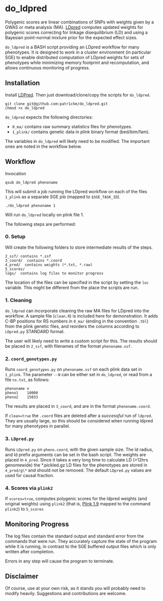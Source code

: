 # do\_ldpred

Polygenic scores are linear combinations of SNPs  with weights given by a GWAS or meta analysis (MA).
[LDpred](http://biorxiv.org/content/early/2015/03/04/015859) computes updated weights for polygenic scores correcting for linkage disequilibrium (LD)
 and using a Bayesian point-normal mixture prior for the expected effect sizes. 

`do_ldpred` is a BASH script providing an LDpred workflow for many phenotypes. It is designed to work in a cluster environment (in particular SGE) to enable distributed computation of LDpred weights for sets of phenotypes while minimizing memory footprint and recomputation, and allows continuous monitoring of progress. 

## Installation

Install [LDPred](https://bitbucket.org/bjarni_vilhjalmsson/ldpred). Then just download/clone/copy the scripts for `do_ldpred`.

    git clone git@github.com:patr1ckm/do_ldpred.git 
    chmod +x do_ldpred

`do_ldpred` expects the following directories: 

  - `0_ma/` contains raw summary statistics files for phenotypes. 
  - `1_plink/` contains genetic data in plink binary format (bed/bim/fam). 

The variables in `do_ldpred` will likely need to be modified. The important ones are noted in the workflow below.

## Workflow

Invocation

    qsub do_ldpred phenoname

This will submit a job running the LDpred workflow on each of the files `1_plink` as a separate SGE job (mapped to `$SGE_TASK_ID`). 

    ./do_ldpred phenoname 1

Will run `do_ldpred` locally on plink file 1.

The following steps are performed:

### 0. Setup

Will create the following folders to store intermediate results of the steps.

    2_ssf/ contains *.ssf
    3_coord/  contains *.coord
    4_pred/  contains weights (*.txt, *.raw)
    5_scores/  
    logs/  contains log files to monitor progress

The location of the files can be specified in the script by setting the `loc` variable. This might be different from the place the scripts are run.

### 1. Cleaning

`do_ldpred` can incorporate cleaning the raw MA files for LDpred into the workflow. A sample file (`clean.R`) is included here for demonstration. It adds C-BP positions for RS numbers in `0_ma/` (ending in the convention `.tbl`) from the plink genetic files, and reorders the columns according to `LDpred.py` STANDARD format.

The user will likely need to write a custom script for this. The results should be placed in `2_ssf`, with filenames of the format `phenoname.ssf`.

### 2. `coord_genotypes.py`

Runs `coord_genotypes.py` on `phenoname.ssf` on each plink data set in `1_plink`. The parameter `--N` can be either set in `do_ldpred`, or 
read from a file `ns.txt`, as follows:

    phenoname n
    pheno1    10000
    pheno2    15033

The results are placed in `3_coord`, and are in the format `phenoname.coord`. 

If `clean=true` the `.coord` files are deleted after a _successful_ run of `ldpred`. They are usually large, so this should be considered when running ldpred for many phenotypes in parallel.

### 3. `LDpred.py`

Runs `LDpred.py` on `pheno.coord`, with the given sample size. The ld radius, and ld prefix arguments can be set in the bash script.
The weights are placed in `4_pred`. Since it takes a very long time to calculate LD (>12hrs genomewide) the \*.pickled.gz LD files for the phenotypes are stored in `4_pred/g\*` and should not be removed. The default `LDpred.py` values are used for causal fraction.

### 4. Scores via `plink2`

If `scores=true`, computes polygenic scores for the ldpred weights (and original weights) using `plink2` (that is, [Plink 1.9](https://www.cog-genomics.org/plink2) mapped to the command `plink2`)  to `5_scores` 

## Monitoring Progress

The log files contain the standard output and standard error from the commands that were run. They accurately capture the state of the program while it is running, in contrast to the SGE buffered output files which is only written after completion.

Errors in any step will cause the program to terminate. 

## Disclaimer

Of course, use at your own risk, as it stands you will probably need to modify heavily. Suggestions and contributions are welcome. 



